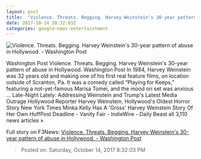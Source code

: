 ```yaml
---
layout: post
title:  "Violence. Threats. Begging. Harvey Weinstein's 30-year pattern of abuse in Hollywood. - Washington Post"
date: 2017-10-14 20:32:03Z
categories: google-news-entertaintment
---
```


![Violence. Threats. Begging. Harvey Weinstein's 30-year pattern of abuse in Hollywood. - Washington Post](https://img.washingtonpost.com/rf/image_1484w/2010-2019/WashingtonPost/2017/10/14/Style/Images/weinstein1015_04-001.JPG?t=20170517)

Washington Post Violence. Threats. Begging. Harvey Weinstein's 30-year pattern of abuse in Hollywood. Washington Post In 1984, Harvey Weinstein was 32 years old and making one of his first real feature films, on location outside of Scranton, Pa. It was a comedy called “Playing for Keeps,” featuring a not-yet-famous Marisa Tomei, and the mood on set was anxious ... Late-Night Lately: Addressing Weinstein and Trump's Latest Media Outrage Hollywood Reporter Harvey Weinstein, Hollywood's Oldest Horror Story New York Times Minka Kelly Has A 'Gross' Harvey Weinstein Story Of Her Own HuffPost Deadline - Vanity Fair - IndieWire - Daily Beast all 3,110 news articles »


Full story on F3News: [Violence. Threats. Begging. Harvey Weinstein's 30-year pattern of abuse in Hollywood. - Washington Post](http://www.f3nws.com/n/yUTSeH)

> Posted on: Saturday, October 14, 2017 8:32:03 PM

